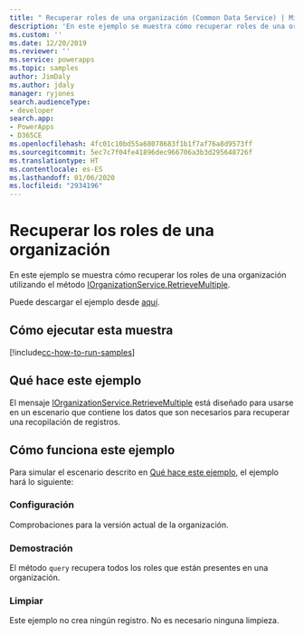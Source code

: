 ```yaml
---
title: " Recuperar roles de una organización (Common Data Service) | Microsoft Docs"
description: 'En este ejemplo se muestra cómo recuperar roles de una organización '
ms.custom: ''
ms.date: 12/20/2019
ms.reviewer: ''
ms.service: powerapps
ms.topic: samples
author: JimDaly
ms.author: jdaly
manager: ryjones
search.audienceType:
- developer
search.app:
- PowerApps
- D365CE
ms.openlocfilehash: 4fc01c10bd55a68078683f1b1f7af76a8d9573ff
ms.sourcegitcommit: 5ec7c7f04fe41896dec966706a3b3d295648726f
ms.translationtype: HT
ms.contentlocale: es-ES
ms.lasthandoff: 01/06/2020
ms.locfileid: "2934196"
---
```

# <a name="retrieve-the-roles-for-an-organization"></a>Recuperar los roles de una organización

En este ejemplo se muestra cómo recuperar los roles de una organización utilizando el método [IOrganizationService.RetrieveMultiple](https://docs.microsoft.com/dotnet/api/microsoft.xrm.sdk.iorganizationservice.retrievemultiple?view=dynamics-general-ce-9).

Puede descargar el ejemplo desde [aquí](https://github.com/microsoft/PowerApps-Samples/tree/master/cds/orgsvc/C%23/RetrieveRolesForOrganization).

## <a name="how-to-run-this-sample"></a>Cómo ejecutar esta muestra

[!include[cc-how-to-run-samples](../../includes/cc-how-to-run-samples.md)]

## <a name="what-this-sample-does"></a>Qué hace este ejemplo

El mensaje [IOrganizationService.RetrieveMultiple](https://docs.microsoft.com/dotnet/api/microsoft.xrm.sdk.iorganizationservice.retrievemultiple?view=dynamics-general-ce-9) está diseñado para usarse en un escenario que contiene los datos que son necesarios para recuperar una recopilación de registros.

## <a name="how-this-sample-works"></a>Cómo funciona este ejemplo

Para simular el escenario descrito en [Qué hace este ejemplo](#what-this-sample-does), el ejemplo hará lo siguiente:

### <a name="setup"></a>Configuración

Comprobaciones para la versión actual de la organización.

### <a name="demonstrate"></a>Demostración

El método `query` recupera todos los roles que están presentes en una organización.

### <a name="clean-up"></a>Limpiar

Este ejemplo no crea ningún registro. No es necesario ninguna limpieza.